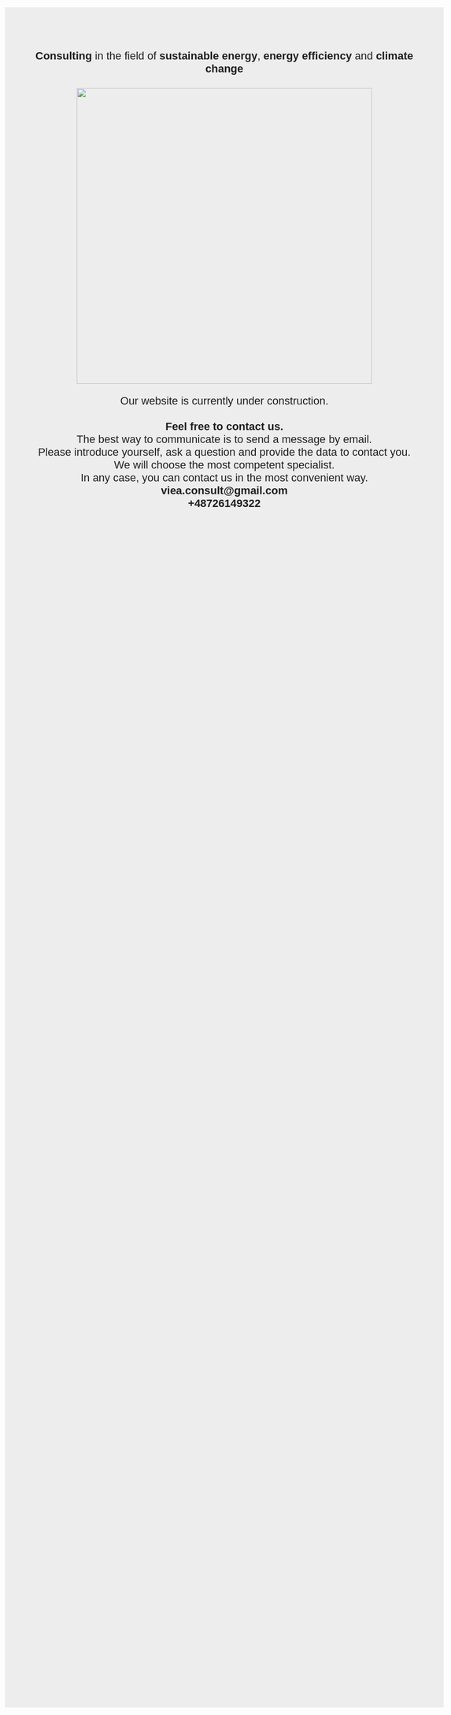 <style type="text/css">
body,td,th {
	font-family: Arial;
	font-size: 22px;
	color: #1F1F1F;
}
body {
	background-color: #EDEDED;
	margin-left: 10px;
	margin-top: 50px;
	margin-right: 10px;
	margin-bottom: 500px;
}
</style>
<div id="rec477777568" class="r t-rec t-rec_pt_90 t-rec_pb_0" data-record-type="106" data-bg-color="#ededed" data-animationappear="off">
<div class="t004">
<div class="t-container t-align_center">
<div class="t-col t-col_12 ">
<div field="text" class="t-text t-text_md " style="text-align: center;"><strong></strong></div>
<div field="text" class="t-text t-text_md " style="text-align: center;"><strong></strong></div>
<div field="text" class="t-text t-text_md " style="text-align: center;"><strong></strong></div>
<div field="text" class="t-text t-text_md " style="text-align: center; font-family: Baskerville, 'Palatino Linotype', Palatino, 'Century Schoolbook L', 'Times New Roman', serif; font-style: normal;">
  <h3><span style="font-family: Arial; font-weight: normal; font-size: 22px;"><strong>Сonsulting</strong>&nbsp;in the field of&nbsp;<strong>sustainable energy</strong>,&nbsp;<strong>energy efficiency</strong>&nbsp;and&nbsp;<strong>climate change</strong></span></h3>
</div>
</div>
</div>
</div>
</div>
<div id="rec477778845" class="r t-rec t-rec_pt_45 t-rec_pb_0" data-record-type="224" data-bg-color="#ededed" data-animationappear="off">
<div class="t196">
<div class="t-container" itemscope="" itemtype="http://schema.org/ImageObject" style="text-align: center;"></div>
</div>
</div>

<div id="rec477777568" class="r t-rec t-rec_pt_90 t-rec_pb_0" data-record-type="106" data-bg-color="#ededed" data-animationappear="off">
<div class="t004">
<div class="t-container t-align_center">
<div class="t-col t-col_12 ">
<div field="text" class="t-text t-text_md " style="text-align: center;"></div>
<div field="text" class="t-text t-text_md " style="text-align: center;"></div>
<div field="text" class="t-text t-text_md " style="text-align: center;">
  <p><img src="file:///D|/Porosenok/NEW WORK/VIEA/Site/grafics/Viea logo no back.svg" alt="" width="600"></p>
  <p><span style="font-family: Arial; font-size: 22px;">Our website is currently under construction.<br>
    <br>
    <strong>Feel free to contact us.</strong><br>
    The best way to communicate is to send a message by email.<br>
    Please introduce yourself, ask a question and provide the data to contact you.<br>
    We will choose the most competent specialist.<br>
    In any case, you can contact us in the most convenient way.<br>
  <strong>viea.consult@gmail.com<br>
    +48726149322</strong></span></p>
</div>
</div>
</div>
</div>
</div>
